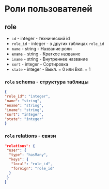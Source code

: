 # Роли пользователей
## role
- `id` - integer - технический id
- `role_id` - integer - в других таблицах `role_id`
- `name` - string - Название роли
- `ename` - string - Краткое название
- `iname` - string - Внутреннее название
- `sort` - integer - Сортировка
- `state` - integer - Выкл. = 0 или Вкл. = 1

### `role` schema - структура таблицы
```json
{
"role_id": "integer",
"name": "string",
"ename": "string",
"iname": "string",
"sort": "integer",
"state": "integer"
}
```
### `role` relations - связи
```json
"relations": {
 "user": {
  "type": "hasMany",
  "keys": {
   "local": "role_id",
   "foreign": "role_id"
  }
 }
}
```
